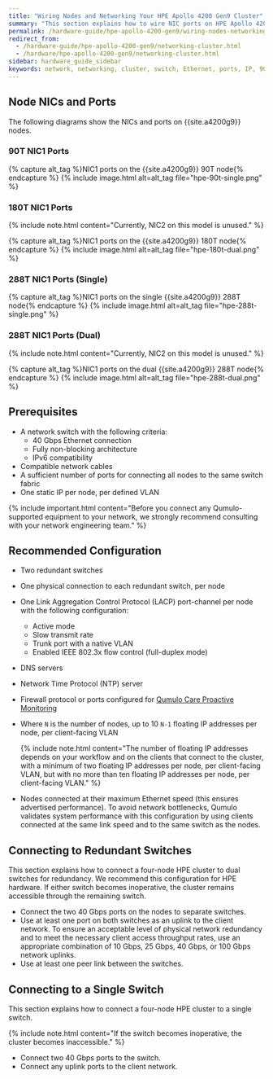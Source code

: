 ```yaml
---
title: "Wiring Nodes and Networking Your HPE Apollo 4200 Gen9 Cluster"
summary: "This section explains how to wire NIC ports on HPE Apollo 4200 Gen9 nodes and how to network a cluster."
permalink: /hardware-guide/hpe-apollo-4200-gen9/wiring-nodes-networking-cluster.html
redirect_from:
  - /hardware-guide/hpe-apollo-4200-gen9/networking-cluster.html
  - /hardware/hpe-apollo-4200-gen9/networking-cluster.html
sidebar: hardware_guide_sidebar
keywords: network, networking, cluster, switch, Ethernet, ports, IP, 90T, 180T, 288T
---
```


## Node NICs and Ports
The following diagrams show the NICs and ports on {{site.a4200g9}} nodes.

### 90T NIC1 Ports

{% capture alt_tag %}NIC1 ports on the {{site.a4200g9}} 90T node{% endcapture %}
{% include image.html alt=alt_tag file="hpe-90t-single.png" %}

### 180T NIC1 Ports

{% include note.html content="Currently, NIC2 on this model is unused." %}

{% capture alt_tag %}NIC1 ports on the {{site.a4200g9}} 180T node{% endcapture %}
{% include image.html alt=alt_tag file="hpe-180t-dual.png" %}

### 288T NIC1 Ports (Single)

{% capture alt_tag %}NIC1 ports on the single {{site.a4200g9}} 288T node{% endcapture %}
{% include image.html alt=alt_tag file="hpe-288t-single.png" %}

### 288T NIC1 Ports (Dual)

{% include note.html content="Currently, NIC2 on this model is unused." %}

{% capture alt_tag %}NIC1 ports on the dual {{site.a4200g9}} 288T node{% endcapture %}
{% include image.html alt=alt_tag file="hpe-288t-dual.png" %}

## Prerequisites

* A network switch with the following criteria:
  * 40 Gbps Ethernet connection
  * Fully non-blocking architecture
  * IPv6 compatibility
* Compatible network cables
* A sufficient number of ports for connecting all nodes to the same switch fabric
* One static IP per node, per defined VLAN

{% include important.html content="Before you connect any Qumulo-supported equipment to your network, we strongly recommend consulting with your network engineering team." %}

## Recommended Configuration

* Two redundant switches
* One physical connection to each redundant switch, per node
* One Link Aggregation Control Protocol (LACP) port-channel per node with the following configuration:
  * Active mode
  * Slow transmit rate
  * Trunk port with a native VLAN
  * Enabled IEEE 802.3x flow control (full-duplex mode)
* DNS servers
* Network Time Protocol (NTP) server
* Firewall protocol or ports configured for [Qumulo Care Proactive Monitoring](https://care.qumulo.com/hc/en-us/articles/115007283828-Qumulo-Care-Proactive-Monitoring)
* Where `N` is the number of nodes, up to 10 `N-1` floating IP addresses per node, per client-facing VLAN

  {% include note.html content="The number of floating IP addresses depends on your workflow and on the clients that connect to the cluster, with a minimum of two floating IP addresses per node, per client-facing VLAN, but with no more than ten floating IP addresses per node, per client-facing VLAN." %}

* Nodes connected at their maximum Ethernet speed (this ensures advertised performance). To avoid network bottlenecks, Qumulo validates system performance with this configuration by using clients connected at the same link speed and to the same switch as the nodes.

## Connecting to Redundant Switches

This section explains how to connect a four-node HPE cluster to dual switches for redundancy. We recommend this configuration for HPE hardware. If either switch becomes inoperative, the cluster remains accessible through the remaining switch.

* Connect the two 40 Gbps ports on the nodes to separate switches.
* Use at least one port on both switches as an uplink to the client network. To ensure an acceptable level of physical network redundancy and to meet the necessary client access throughput rates, use an appropriate combination of 10 Gbps, 25 Gbps, 40 Gbps, or 100 Gbps network uplinks.
* Use at least one peer link between the switches.

## Connecting to a Single Switch

This section explains how to connect a four-node HPE cluster to a single switch.

{% include note.html content="If the switch becomes inoperative, the cluster becomes inaccessible." %}

* Connect two 40 Gbps ports to the switch.
* Connect any uplink ports to the client network.
